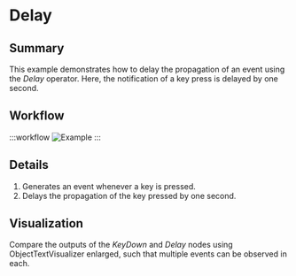 # Delay

## Summary
This example demonstrates how to delay the propagation of an event using the *Delay* operator. Here, the notification of a key press is delayed by one second.

## Workflow

:::workflow
![Example](~/workflows/ReactiveExamples/Delay/Delay.bonsai)
:::

## Details
1. Generates an event whenever a key is pressed.
2. Delays the propagation of the key pressed by one second.

## Visualization
Compare the outputs of the *KeyDown* and *Delay* nodes using ObjectTextVisualizer enlarged, such that multiple events can be observed in each. 
